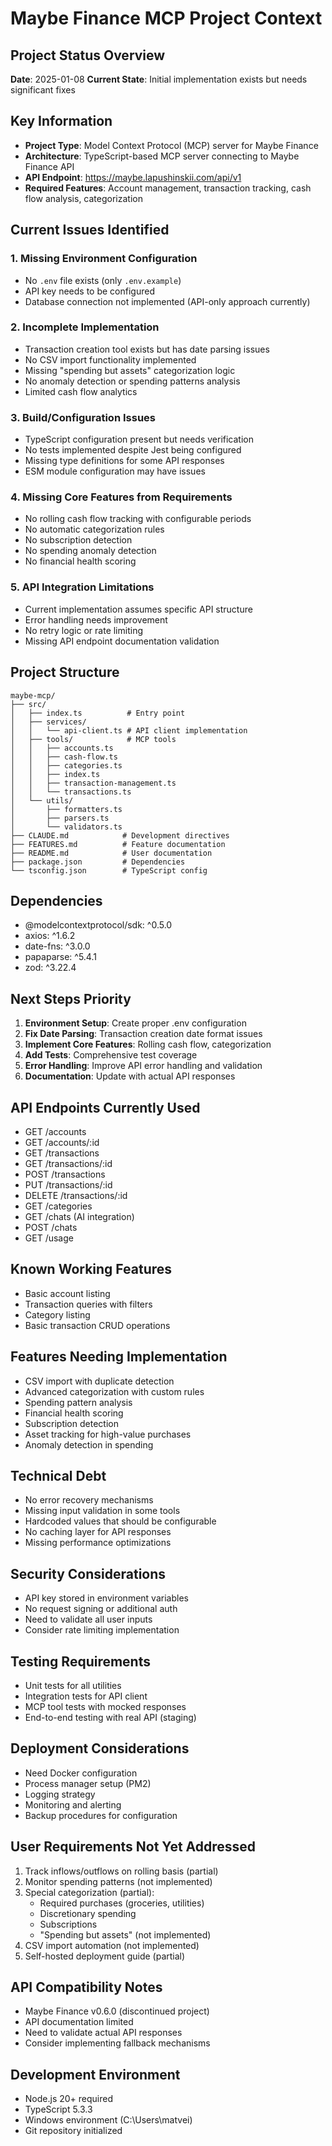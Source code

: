 # Maybe Finance MCP Project Context

## Project Status Overview
**Date**: 2025-01-08
**Current State**: Initial implementation exists but needs significant fixes

## Key Information
- **Project Type**: Model Context Protocol (MCP) server for Maybe Finance
- **Architecture**: TypeScript-based MCP server connecting to Maybe Finance API
- **API Endpoint**: https://maybe.lapushinskii.com/api/v1
- **Required Features**: Account management, transaction tracking, cash flow analysis, categorization

## Current Issues Identified

### 1. Missing Environment Configuration
- No `.env` file exists (only `.env.example`)
- API key needs to be configured
- Database connection not implemented (API-only approach currently)

### 2. Incomplete Implementation
- Transaction creation tool exists but has date parsing issues
- No CSV import functionality implemented
- Missing "spending but assets" categorization logic
- No anomaly detection or spending patterns analysis
- Limited cash flow analytics

### 3. Build/Configuration Issues
- TypeScript configuration present but needs verification
- No tests implemented despite Jest being configured
- Missing type definitions for some API responses
- ESM module configuration may have issues

### 4. Missing Core Features from Requirements
- No rolling cash flow tracking with configurable periods
- No automatic categorization rules
- No subscription detection
- No spending anomaly detection
- No financial health scoring

### 5. API Integration Limitations
- Current implementation assumes specific API structure
- Error handling needs improvement
- No retry logic or rate limiting
- Missing API endpoint documentation validation

## Project Structure
```
maybe-mcp/
├── src/
│   ├── index.ts          # Entry point
│   ├── services/
│   │   └── api-client.ts # API client implementation
│   ├── tools/            # MCP tools
│   │   ├── accounts.ts
│   │   ├── cash-flow.ts
│   │   ├── categories.ts
│   │   ├── index.ts
│   │   ├── transaction-management.ts
│   │   └── transactions.ts
│   └── utils/
│       ├── formatters.ts
│       ├── parsers.ts
│       └── validators.ts
├── CLAUDE.md            # Development directives
├── FEATURES.md          # Feature documentation
├── README.md            # User documentation
├── package.json         # Dependencies
└── tsconfig.json        # TypeScript config
```

## Dependencies
- @modelcontextprotocol/sdk: ^0.5.0
- axios: ^1.6.2
- date-fns: ^3.0.0
- papaparse: ^5.4.1
- zod: ^3.22.4

## Next Steps Priority
1. **Environment Setup**: Create proper .env configuration
2. **Fix Date Parsing**: Transaction creation date format issues
3. **Implement Core Features**: Rolling cash flow, categorization
4. **Add Tests**: Comprehensive test coverage
5. **Error Handling**: Improve API error handling and validation
6. **Documentation**: Update with actual API responses

## API Endpoints Currently Used
- GET /accounts
- GET /accounts/:id
- GET /transactions
- GET /transactions/:id
- POST /transactions
- PUT /transactions/:id
- DELETE /transactions/:id
- GET /categories
- GET /chats (AI integration)
- POST /chats
- GET /usage

## Known Working Features
- Basic account listing
- Transaction queries with filters
- Category listing
- Basic transaction CRUD operations

## Features Needing Implementation
- CSV import with duplicate detection
- Advanced categorization with custom rules
- Spending pattern analysis
- Financial health scoring
- Subscription detection
- Asset tracking for high-value purchases
- Anomaly detection in spending

## Technical Debt
- No error recovery mechanisms
- Missing input validation in some tools
- Hardcoded values that should be configurable
- No caching layer for API responses
- Missing performance optimizations

## Security Considerations
- API key stored in environment variables
- No request signing or additional auth
- Need to validate all user inputs
- Consider rate limiting implementation

## Testing Requirements
- Unit tests for all utilities
- Integration tests for API client
- MCP tool tests with mocked responses
- End-to-end testing with real API (staging)

## Deployment Considerations
- Need Docker configuration
- Process manager setup (PM2)
- Logging strategy
- Monitoring and alerting
- Backup procedures for configuration

## User Requirements Not Yet Addressed
1. Track inflows/outflows on rolling basis (partial)
2. Monitor spending patterns (not implemented)
3. Special categorization (partial):
   - Required purchases (groceries, utilities)
   - Discretionary spending
   - Subscriptions
   - "Spending but assets" (not implemented)
4. CSV import automation (not implemented)
5. Self-hosted deployment guide (partial)

## API Compatibility Notes
- Maybe Finance v0.6.0 (discontinued project)
- API documentation limited
- Need to validate actual API responses
- Consider implementing fallback mechanisms

## Development Environment
- Node.js 20+ required
- TypeScript 5.3.3
- Windows environment (C:\Users\matvei)
- Git repository initialized